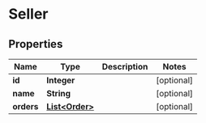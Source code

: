 
# Seller

## Properties
Name | Type | Description | Notes
------------ | ------------- | ------------- | -------------
**id** | **Integer** |  |  [optional]
**name** | **String** |  |  [optional]
**orders** | [**List&lt;Order&gt;**](Order.md) |  |  [optional]



